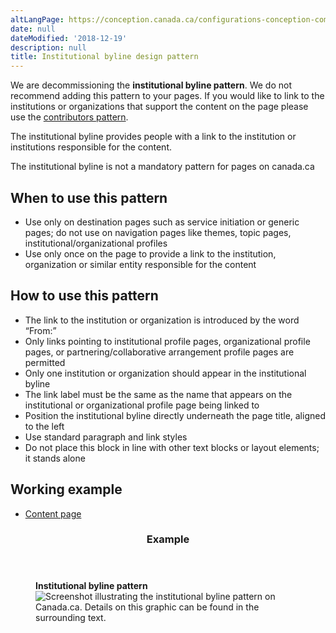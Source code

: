 ```yaml
---
altLangPage: https://conception.canada.ca/configurations-conception-communes/institution-responsable.html
date: null
dateModified: '2018-12-19'
description: null
title: Institutional byline design pattern
---
```

<section class="alert alert-info">
  <p>We are decommissioning the <b>institutional byline pattern</b>. We do not recommend adding this pattern to your pages. If you would like to link to the institutions or organizations that support the content on the page please use the <a href="/contributors.html">contributors pattern</a>.</p>
</section>

<div>
 
 <section>
  <p>
   The institutional byline provides people with a link to the institution or institutions responsible for the content.
  </p>
  <p class="byline-not-mandatory hidden">
   The institutional byline is not a mandatory pattern for pages on canada.ca
  </p>
  <section>
   <h2>
    When to use this pattern
   </h2>
   <ul>
    <li>
     Use only on destination pages such as service initiation or generic pages; do not use on navigation pages like themes, topic pages, institutional/organizational profiles
    </li>
    <li>
     Use only once on the page to provide a link to the institution, organization or similar entity responsible for the content
    </li>
   </ul>
  </section>
  <section>
   <h2>
    How to use this pattern
   </h2>
   <ul>
    <li>
     The link to the institution or organization is introduced by the word “From:”
    </li>
    <li>
     Only links pointing to institutional profile pages, organizational profile pages, or partnering/collaborative arrangement profile pages are permitted
    </li>
    <li>
     Only one institution or organization should appear in the institutional byline
    </li>
    <li>
     The link label must be the same as the name that appears on the institutional or organizational profile page being linked to
    </li>
    <li>
     Position the institutional byline directly underneath the page title, aligned to the left
    </li>
    <li>
     Use standard paragraph and link styles
    </li>
    <li>
     Do not place this block in line with other text blocks or layout elements; it stands alone
    </li>
   </ul>
  </section>
  <section>
   <h2>
    Working example
   </h2>
   <ul>
    <li>
     <a href="https://wet-boew.github.io/GCWeb/templates/advancedservice/index-en.html">
      Content page
     </a>
    </li>
   </ul>
  </section>
  <section class="panel panel-primary">
   <header class="panel-heading">
    <h3 class="panel-title">
     Example
    </h3>
   </header>
   <div class="panel-body">
    <figure class="mrgn-bttm-sm">
     <figcaption class="text-center">
      <b>
       Institutional byline pattern
      </b>
     </figcaption>
     <img alt="Screenshot illustrating the institutional byline pattern on Canada.ca. Details on this graphic can be found in the surrounding text." class="img-responsive center-block" src="https://www.canada.ca/content/dam/tbs-sct/images/government-communications/canada-content-style-guide/institutional-byline-pattern-eng.jpg"/>
    </figure>
   </div>
  </section>
 </section>
</div>





